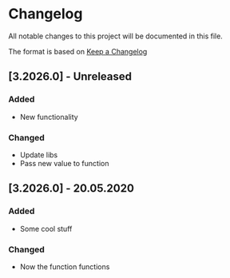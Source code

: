# Changelog
All notable changes to this project will be documented in this file.

The format is based on [Keep a Changelog](http://keepachangelog.com/)

## [3.2026.0] - Unreleased

### Added
- New functionality

### Changed
- Update libs
- Pass new value to function

## [3.2026.0] - 20.05.2020

### Added
- Some cool stuff

### Changed
- Now the function functions
